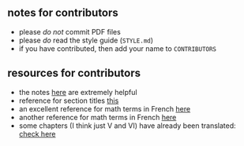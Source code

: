 ## notes for contributors

- please *do not* commit PDF files
- please *do* read the style guide (`STYLE.md`)
- if you have contributed, then add your name to `CONTRIBUTORS`

## resources for contributors

- the notes [here](https://math.berkeley.edu/~mhaiman/math256-fall18-spring19/) are extremely helpful
- reference for section titles [this](https://stacky.net/wiki/index.php?title=EGA_contents)
- an excellent reference for math terms in French [here](http://www-users.math.umn.edu/~kwlan/documents/french-glossary.pdf)
- another reference for math terms in French [here](https://ensiwiki.ensimag.fr/index.php?title=Lexique_scientifique_fran%C3%A7ais-anglais)
- some chapters (I think just V and VI) have already been translated: [check here](https://webusers.imj-prg.fr/~leila.schneps/grothendieckcircle/pubtexts.php)
